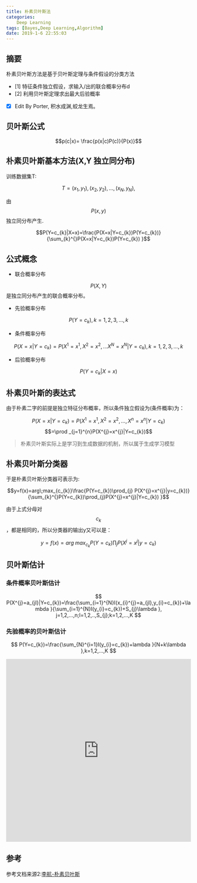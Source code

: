 ```yaml
---
title: 朴素贝叶斯法
categories:      
    Deep Learning    
tags: [Bayes,Deep Learning,Algorithm]
date: 2019-1-6 22:55:03
---
```


## 摘要

朴素贝叶斯方法是基于贝叶斯定理与条件假设的分类方法

- [1] 特征条件独立假设，求输入/出的联合概率分布d
- [2] 利用贝叶斯定理求出最大后验概率

- [x] Edit By Porter, 积水成渊,蛟龙生焉。

<!-- more -->

## 贝叶斯公式

$$p(c|x)= \frac{p(x|c)P(c)}{P(x)}$$

## 朴素贝叶斯基本方法(X,Y 独立同分布)

训练数据集T:

$$T={(x_{1},y_{1}),(x_{2},y_{2}),...,(x_{N},y_{N}),} $$

由$$P(x,y)$$独立同分布产生.

$$P(Y=c_{k}|X=x)=\frac{P(X=x|Y=c_{k})P(Y=c_{k})}{\sum_{k}^{}P(X=x|Y=c_{k})P(Y=c_{k}) }$$

## 公式概念

- 联合概率分布 

$$P(X,Y)$$ 是独立同分布产生的联合概率分布。

- 先验概率分布 

$$P(Y=c_{k}),k=1,2,3,...,k$$

- 条件概率分布 

$$P(X=x|Y=c_{k}) = P(X^{1}=x^{1},X^{2}=x^{2},...X^{N}=x^{N}|Y=c_{k}) , k=1,2,3,...,k$$

- 后验概率分布

$$P(Y=c_{k}|X=x)$$

## 朴素贝叶斯的表达式

由于朴素二字的前提是独立特征分布概率，所以条件独立假设为(条件概率)为：

$$P(X=x|Y=c_{k})=P(X^{1}=x^{1},X^{2}=x^{2},...,X^{n}=x^{n}|Y=c_{k})$$
$$=\prod _{j=1}^{n}P(X^{j}=x^{j}|Y=c_{k})$$

> 朴素贝叶斯实际上是学习到生成数据的机制，所以属于生成学习模型

## 朴素贝叶斯分类器

于是朴素贝叶斯分类器可表示为:

$$y=f(x)=arg\;max_{c_{k}}\frac{P(Y=c_{k})\prod_{j} P(X^{j}=x^{j}|y=c_{k})}{\sum_{k}^{}P(Y=c_{k})\prod_{j}P(X^{j}=x^{j}|Y=c_{k}) }$$

由于上式分母对$$c_{k}$$，都是相同的，所以分类器的输出y又可以是：

$$y=f(x)=arg\;max_{c_{k}}P(Y=c_{k})\prod_{j} P(X^{j}=x^{j}|y=c_{k})$$

## 贝叶斯估计

### 条件概率贝叶斯估计

$$
P(X^{j}=a_{jl}|Y=c_{k})=\frac{\sum_{i=1}^{N}I(x_{i}^{j}=a_{jl},y_{i}=c_{k})+\lambda }{\sum_{i=1}^{N}I(y_{i}=c_{k})+S_{j}\lambda }, j=1,2,...,n;l=1,2,..,S_{j};k=1,2,...,K
$$

### 先验概率的贝叶斯估计

$$
P(Y=c_{k})=\frac{\sum_{N}^{i=1}I(y_{i}=c_{k})+lambda }{N+k\lambda },k=1,2,...,K
$$

<div>
<iframe height=498 width=100%  src="https://www.bilibili.com/video/av7719936" scrolling="no" border="0" frameborder="no" framespacing="0" allowfullscreen="true"> </iframe>
</div>

## 参考

参考文档来源2:[李航-朴素贝叶斯]()
